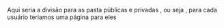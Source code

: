 Aqui seria a divisão para as pasta públicas e privadas , ou seja , para cada usuário
teriamos uma página para eles 

